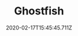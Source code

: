 ---
templateKey: blog-post
featuredpost: false
date: 2020-02-17T15:45:45.711Z
title: Ghostfish
description: A pale, blind fish found in underground Mountains.
note: Ghost drop
sellPrice: 45
featuredimage: /img/Ghostfish.png
tags:
  - Mine 20
  - Mine 60
  - 6am - 2am
  - Spring
  - Summer
  - Fall
  - Winter
  - Any
  - Specialty Fish Bundle
---